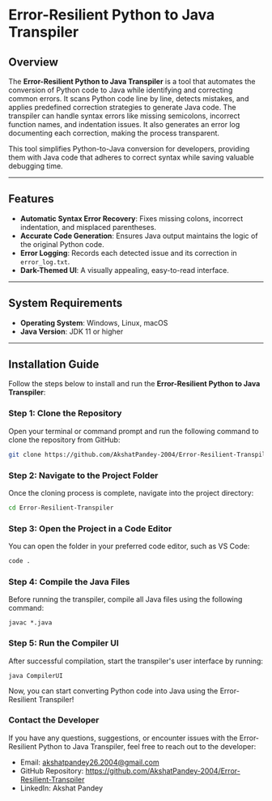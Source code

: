 # Error-Resilient Python to Java Transpiler

## Overview

The **Error-Resilient Python to Java Transpiler** is a tool that automates the conversion of Python code to Java while identifying and correcting common errors. It scans Python code line by line, detects mistakes, and applies predefined correction strategies to generate Java code. The transpiler can handle syntax errors like missing semicolons, incorrect function names, and indentation issues. It also generates an error log documenting each correction, making the process transparent.

This tool simplifies Python-to-Java conversion for developers, providing them with Java code that adheres to correct syntax while saving valuable debugging time.

---

## Features

- **Automatic Syntax Error Recovery**: Fixes missing colons, incorrect indentation, and misplaced parentheses.
- **Accurate Code Generation**: Ensures Java output maintains the logic of the original Python code.
- **Error Logging**: Records each detected issue and its correction in `error_log.txt`.
- **Dark-Themed UI**: A visually appealing, easy-to-read interface.

---

## System Requirements

- **Operating System**: Windows, Linux, macOS
- **Java Version**: JDK 11 or higher

---

## Installation Guide

Follow the steps below to install and run the **Error-Resilient Python to Java Transpiler**:

### Step 1: Clone the Repository

Open your terminal or command prompt and run the following command to clone the repository from GitHub:

```bash
git clone https://github.com/AkshatPandey-2004/Error-Resilient-Transpiler.git
```

### Step 2: Navigate to the Project Folder

Once the cloning process is complete, navigate into the project directory:

```bash
cd Error-Resilient-Transpiler
```

### Step 3: Open the Project in a Code Editor

You can open the folder in your preferred code editor, such as VS Code:

```bash
code .
```

### Step 4: Compile the Java Files

Before running the transpiler, compile all Java files using the following command:

```
javac *.java
```

### Step 5: Run the Compiler UI

After successful compilation, start the transpiler's user interface by running:

```
java CompilerUI
```

Now, you can start converting Python code into Java using the Error-Resilient Transpiler!

### Contact the Developer
If you have any questions, suggestions, or encounter issues with the Error-Resilient Python to Java Transpiler, feel free to reach out to the developer:
- Email: akshatpandey26.2004@gmail.com
- GitHub Repository: https://github.com/AkshatPandey-2004/Error-Resilient-Transpiler
- LinkedIn: Akshat Pandey



